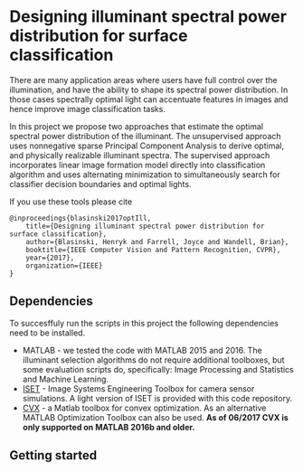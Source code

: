 # Designing illuminant spectral power distribution for surface classification

There are many application areas where users have full control over the illumination, and have the ability to shape its spectral power distribution. In those cases spectrally optimal light can accentuate features in images and hence improve image classification tasks.

In this project we propose two approaches that estimate the optimal spectral power distribution of the illuminant. The unsupervised approach uses nonnegative sparse Principal Component Analysis to derive optimal, and physically realizable illuminant spectra. The supervised approach incorporates linear image formation model directly into classification algorithm and uses alternating minimization to simultaneously search for classifier decision boundaries and optimal lights.

If you use these tools please cite
```
@inproceedings{blasinski2017optIll,
    title={Designing illuminant spectral power distribution for surface classification},
    author={Blasinski, Henryk and Farrell, Joyce and Wandell, Brian},
    booktitle={IEEE Computer Vision and Pattern Recognition, CVPR},
    year={2017},
    organization={IEEE}
}
```

## Dependencies

To succesffuly run the scripts in this project the following dependencies need to be 
installed.

* MATLAB - we tested the code with MATLAB 2015 and 2016. The illuminant selection algorithms do not require additional toolboxes, but some evaluation scripts do, specifically: Image Processing and Statistics and Machine Learning.
* [ISET](http://imageval.com) - Image Systems Engineering Toolbox for camera sensor simulations. A light version of ISET is provided with this code repository.
* [CVX](http://cvxr.com/) - a Matlab toolbox for convex optimization. As an alternative MATLAB Optimization Toolbox can also be used. **As of 06/2017 CVX is only supported on MATLAB 2016b and older.**

## Getting started




